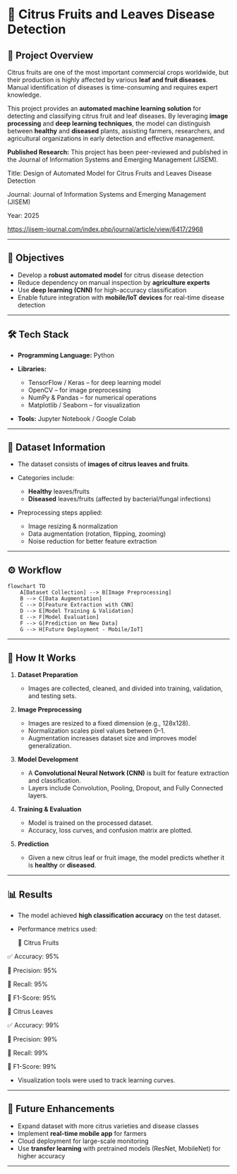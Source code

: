 # 🍊 Citrus Fruits and Leaves Disease Detection

## 📌 Project Overview

Citrus fruits are one of the most important commercial crops worldwide, but their production is highly affected by various **leaf and fruit diseases**. Manual identification of diseases is time-consuming and requires expert knowledge.

This project provides an **automated machine learning solution** for detecting and classifying citrus fruit and leaf diseases. By leveraging **image processing** and **deep learning techniques**, the model can distinguish between **healthy** and **diseased** plants, assisting farmers, researchers, and agricultural organizations in early detection and effective management.

**Published Research:**
This project has been peer-reviewed and published in the Journal of Information Systems and Emerging Management (JISEM).

Title: Design of Automated Model for Citrus Fruits and Leaves Disease Detection

Journal: Journal of Information Systems and Emerging Management (JISEM)

Year: 2025

https://jisem-journal.com/index.php/journal/article/view/6417/2968

---

## 🎯 Objectives

* Develop a **robust automated model** for citrus disease detection
* Reduce dependency on manual inspection by **agriculture experts**
* Use **deep learning (CNN)** for high-accuracy classification
* Enable future integration with **mobile/IoT devices** for real-time disease detection

---

## 🛠️ Tech Stack

* **Programming Language:** Python
* **Libraries:**

  * TensorFlow / Keras – for deep learning model
  * OpenCV – for image preprocessing
  * NumPy & Pandas – for numerical operations
  * Matplotlib / Seaborn – for visualization
* **Tools:** Jupyter Notebook / Google Colab

---

## 📂 Dataset Information

* The dataset consists of **images of citrus leaves and fruits**.
* Categories include:

  * **Healthy** leaves/fruits
  * **Diseased** leaves/fruits (affected by bacterial/fungal infections)
* Preprocessing steps applied:

  * Image resizing & normalization
  * Data augmentation (rotation, flipping, zooming)
  * Noise reduction for better feature extraction

---

## ⚙️ Workflow

```mermaid
flowchart TD
    A[Dataset Collection] --> B[Image Preprocessing]
    B --> C[Data Augmentation]
    C --> D[Feature Extraction with CNN]
    D --> E[Model Training & Validation]
    E --> F[Model Evaluation]
    F --> G[Prediction on New Data]
    G --> H[Future Deployment - Mobile/IoT]
```

---

## 🚀 How It Works

1. **Dataset Preparation**
   * Images are collected, cleaned, and divided into training, validation, and testing sets.

2. **Image Preprocessing**
   * Images are resized to a fixed dimension (e.g., 128x128).
   * Normalization scales pixel values between 0–1.
   * Augmentation increases dataset size and improves model generalization.

3. **Model Development**
   * A **Convolutional Neural Network (CNN)** is built for feature extraction and classification.
   * Layers include Convolution, Pooling, Dropout, and Fully Connected layers.

4. **Training & Evaluation**
   * Model is trained on the processed dataset.
   * Accuracy, loss curves, and confusion matrix are plotted.

5. **Prediction**
   * Given a new citrus leaf or fruit image, the model predicts whether it is **healthy** or **diseased**.

---

## 📊 Results

* The model achieved **high classification accuracy** on the test dataset.
* Performance metrics used:

  🍊 Citrus Fruits

✅ Accuracy: 95%

🎯 Precision: 95%

🔄 Recall: 95%

📐 F1-Score: 95%

🌿 Citrus Leaves

✅ Accuracy: 99%

🎯 Precision: 99%

🔄 Recall: 99%

📐 F1-Score: 99%
* Visualization tools were used to track learning curves.

---

## 🔮 Future Enhancements

* Expand dataset with more citrus varieties and disease classes
* Implement **real-time mobile app** for farmers
* Cloud deployment for large-scale monitoring
* Use **transfer learning** with pretrained models (ResNet, MobileNet) for higher accuracy

---


